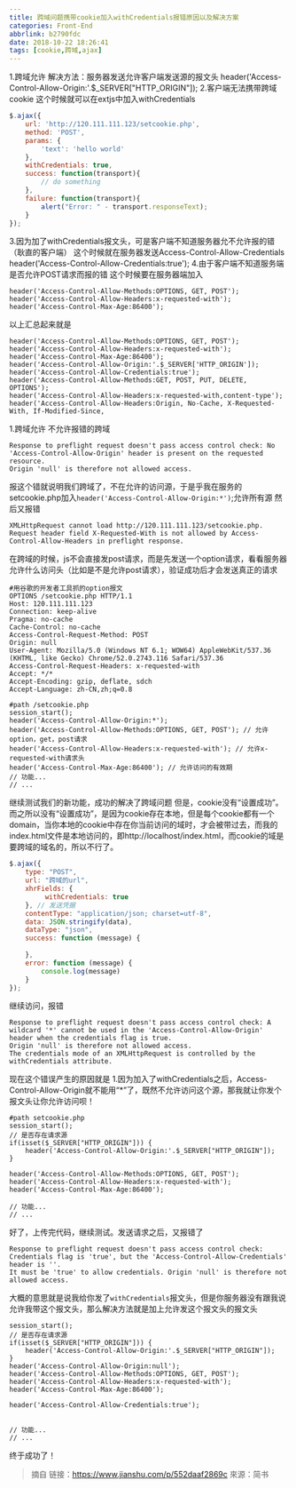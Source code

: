 ```yaml
---
title: 跨域问题携带cookie加入withCredentials报错原因以及解决方案
categories: Front-End
abbrlink: b2790fdc
date: 2018-10-22 18:26:41
tags: [cookie,跨域,ajax]
---
```

 
1.跨域允许
解决方法：服务器发送允许客户端发送源的报文头
header('Access-Control-Allow-Origin:'.$_SERVER["HTTP_ORIGIN"]);
2.客户端无法携带跨域cookie
这个时候就可以在extjs中加入withCredentials
```js
$.ajax({
    url: 'http://120.111.111.123/setcookie.php',
    method: 'POST',
    params: { 
        'text': 'hello world'
    },
    withCredentials: true,
    success: function(transport){
        // do something
    },
    failure: function(transport){
        alert("Error: " - transport.responseText);
    }
});
```
3.因为加了withCredentials报文头，可是客户端不知道服务器允不允许报的错（耿直的客户端）
这个时候就在服务器发送Access-Control-Allow-Credentials
header('Access-Control-Allow-Credentials:true');
4.由于客户端不知道服务端是否允许POST请求而报的错
这个时候要在服务器端加入
```
header('Access-Control-Allow-Methods:OPTIONS, GET, POST');
header('Access-Control-Allow-Headers:x-requested-with');
header('Access-Control-Max-Age:86400');
```

以上汇总起来就是

```
header('Access-Control-Allow-Methods:OPTIONS, GET, POST');
header('Access-Control-Allow-Headers:x-requested-with');
header('Access-Control-Max-Age:86400');  
header('Access-Control-Allow-Origin:'.$_SERVER['HTTP_ORIGIN']);
header('Access-Control-Allow-Credentials:true');
header('Access-Control-Allow-Methods:GET, POST, PUT, DELETE, OPTIONS');
header('Access-Control-Allow-Headers:x-requested-with,content-type');
header('Access-Control-Allow-Headers:Origin, No-Cache, X-Requested-With, If-Modified-Since,
```

1.跨域允许
不允许报错的跨域
```
Response to preflight request doesn't pass access control check: No 'Access-Control-Allow-Origin' header is present on the requested resource. 
Origin 'null' is therefore not allowed access.
```
报这个错就说明我们跨域了，不在允许的访问源，于是乎我在服务的setcookie.php加入`header('Access-Control-Allow-Origin:*')`;允许所有源
然后又报错
```
XMLHttpRequest cannot load http://120.111.111.123/setcookie.php. Request header field X-Requested-With is not allowed by Access-Control-Allow-Headers in preflight response.
``` 

在跨域的时候，js不会直接发post请求，而是先发送一个option请求，看看服务器允许什么访问头（比如是不是允许post请求），验证成功后才会发送真正的请求
```
#用谷歌的开发者工具抓的option报文
OPTIONS /setcookie.php HTTP/1.1
Host: 120.111.111.123
Connection: keep-alive
Pragma: no-cache
Cache-Control: no-cache
Access-Control-Request-Method: POST
Origin: null
User-Agent: Mozilla/5.0 (Windows NT 6.1; WOW64) AppleWebKit/537.36 (KHTML, like Gecko) Chrome/52.0.2743.116 Safari/537.36
Access-Control-Request-Headers: x-requested-with
Accept: */*
Accept-Encoding: gzip, deflate, sdch
Accept-Language: zh-CN,zh;q=0.8
``` 

```
#path /setcookie.php
session_start();
header('Access-Control-Allow-Origin:*'); 
header('Access-Control-Allow-Methods:OPTIONS, GET, POST'); // 允许option，get，post请求
header('Access-Control-Allow-Headers:x-requested-with'); // 允许x-requested-with请求头
header('Access-Control-Max-Age:86400'); // 允许访问的有效期
// 功能...
// ...
```

继续测试我们的新功能，成功的解决了跨域问题
但是，cookie没有“设置成功”。而之所以没有“设置成功”，是因为cookie存在本地，但是每个cookie都有一个domain，当你本地的cookie中存在你当前访问的域时，才会被带过去，而我的index.html文件是本地访问的，即http://localhost/index.html，而cookie的域是要跨域的域名的，所以不行了。

```js
$.ajax({
    type: "POST",
    url: "跨域的url",
    xhrFields: {
         withCredentials: true 
    }, // 发送凭据
    contentType: "application/json; charset=utf-8",
    data: JSON.stringify(data),
    dataType: "json",
    success: function (message) {
       
    },
    error: function (message) {
        console.log(message)
    }
});
```
继续访问，报错
```
Response to preflight request doesn't pass access control check: A wildcard '*' cannot be used in the 'Access-Control-Allow-Origin' header when the credentials flag is true. 
Origin 'null' is therefore not allowed access. 
The credentials mode of an XMLHttpRequest is controlled by the withCredentials attribute.
```
现在这个错误产生的原因就是
1.因为加入了withCredentials之后，Access-Control-Allow-Origin就不能用“*”了，既然不允许访问这个源，那我就让你发个报文头让你允许访问呗！

```
#path setcookie.php
session_start();
// 是否存在请求源
if(isset($_SERVER["HTTP_ORIGIN"])) {
    header('Access-Control-Allow-Origin:'.$_SERVER["HTTP_ORIGIN"]);  
}

header('Access-Control-Allow-Methods:OPTIONS, GET, POST');
header('Access-Control-Allow-Headers:x-requested-with');
header('Access-Control-Max-Age:86400');

// 功能...
// ...
```
好了，上传完代码，继续测试。发送请求之后，又报错了
```
Response to preflight request doesn't pass access control check: Credentials flag is 'true', but the 'Access-Control-Allow-Credentials' header is ''. 
It must be 'true' to allow credentials. Origin 'null' is therefore not allowed access.
```
 
大概的意思就是说我给你发了`withCredentials`报文头，但是你服务器没有跟我说允许我带这个报文头，那么解决方法就是加上允许发这个报文头的报文头

```
session_start();
// 是否存在请求源
if(isset($_SERVER["HTTP_ORIGIN"])) {
    header('Access-Control-Allow-Origin:'.$_SERVER["HTTP_ORIGIN"]);  
}
header('Access-Control-Allow-Origin:null');  
header('Access-Control-Allow-Methods:OPTIONS, GET, POST');
header('Access-Control-Allow-Headers:x-requested-with');
header('Access-Control-Max-Age:86400');

header('Access-Control-Allow-Credentials:true');


// 功能...
// ...
```
终于成功了！

>摘自
链接：https://www.jianshu.com/p/552daaf2869c
來源：简书
 